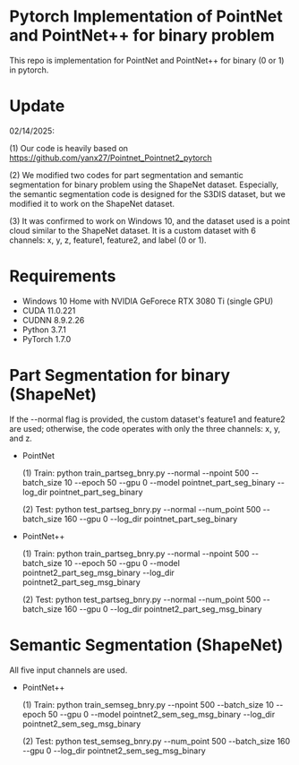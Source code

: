 # Pytorch Implementation of PointNet and PointNet++ for binary problem
This repo is implementation for PointNet and PointNet++ for binary (0 or 1) in pytorch.

# Update
02/14/2025:

(1) Our code is heavily based on https://github.com/yanx27/Pointnet_Pointnet2_pytorch

(2) We modified two codes for part segmentation and semantic segmentation for binary problem using the ShapeNet dataset. Especially, the semantic segmentation code is designed for the S3DIS dataset, but we modified it to work on the ShapeNet dataset.

(3) It was confirmed to work on Windows 10, and the dataset used is a point cloud similar to the ShapeNet dataset. It is a custom dataset with 6 channels: x, y, z, feature1, feature2, and label (0 or 1).

# Requirements
- Windows 10 Home with NVIDIA GeForece RTX 3080 Ti (single GPU)
- CUDA 11.0.221
- CUDNN 8.9.2.26
- Python 3.7.1
- PyTorch 1.7.0

# Part Segmentation for binary (ShapeNet)

If the --normal flag is provided, the custom dataset's feature1 and feature2 are used; otherwise, the code operates with only the three channels: x, y, and z.

- PointNet
  
  (1) Train: python train_partseg_bnry.py --normal --npoint 500 --batch_size 10 --epoch 50 --gpu 0 --model pointnet_part_seg_binary --log_dir pointnet_part_seg_binary

  (2) Test: python test_partseg_bnry.py --normal --num_point 500 --batch_size 160 --gpu 0 --log_dir pointnet_part_seg_binary

- PointNet++

  (1) Train: python train_partseg_bnry.py --normal --npoint 500 --batch_size 10 --epoch 50 --gpu 0 --model pointnet2_part_seg_msg_binary --log_dir pointnet2_part_seg_msg_binary

  (2) Test: python test_partseg_bnry.py --normal --num_point 500 --batch_size 160 --gpu 0 --log_dir pointnet2_part_seg_msg_binary

# Semantic Segmentation (ShapeNet)

All five input channels are used.

- PointNet++

  (1) Train: python train_semseg_bnry.py --npoint 500 --batch_size 10 --epoch 50 --gpu 0 --model pointnet2_sem_seg_msg_binary --log_dir pointnet2_sem_seg_msg_binary

  (2) Test: python test_semseg_bnry.py --num_point 500 --batch_size 160 --gpu 0 --log_dir pointnet2_sem_seg_msg_binary
